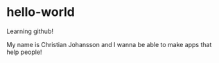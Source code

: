 # hello-world
Learning github!

My name is Christian Johansson and I wanna be able to make apps that help people!
